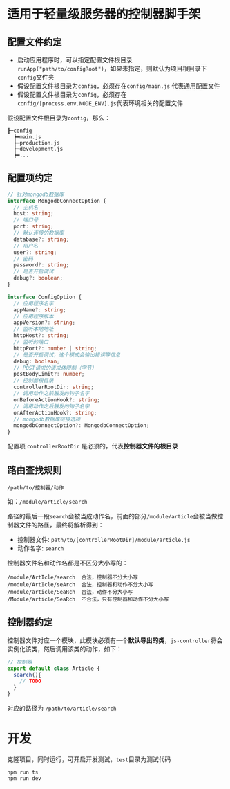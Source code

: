# 适用于轻量级服务器的控制器脚手架

## 配置文件约定

- 启动应用程序时，可以指定配置文件根目录`runApp("path/to/configRoot")`，如果未指定，则默认为项目根目录下`config`文件夹
- 假设配置文件根目录为`config`，必须存在`config/main.js` 代表通用配置文件
- 假设配置文件根目录为`config`，必须存在`config/[process.env.NODE_ENV].js`代表环境相关的配置文件

假设配置文件根目录为`config`，那么：

```
┣━config
  ┣━main.js
  ┣━production.js
  ┣━development.js
  ┣━...
```

## 配置项约定

```ts
// 针对mongodb数据库
interface MongodbConnectOption {
  // 主机名
  host: string;
  // 端口号
  port: string;
  // 默认连接的数据库
  database?: string;
  // 用户名
  user?: string;
  // 密码
  password?: string;
  // 是否开启调试
  debug?: boolean;
}

interface ConfigOption {
  // 应用程序名字
  appName?: string;
  // 应用程序版本
  appVersion?: string;
  // 监听本地地址
  httpHost?: string;
  // 监听的端口
  httpPort?: number | string;
  // 是否开启调试，这个模式会输出错误等信息
  debug: boolean;
  // POST请求的请求体限制（字节）
  postBodyLimit?: number;
  // 控制器根目录
  controllerRootDir: string;
  // 调用动作之前触发的钩子名字
  onBeforeActionHook?: string;
  // 调用动作之后触发的钩子名字
  onAfterActionHook?: string;
  // mongodb数据库链接选项
  mongodbConnectOption?: MongodbConnectOption;
}
```

配置项 `controllerRootDir` 是必须的，代表**控制器文件的根目录**

## 路由查找规则

```
/path/to/控制器/动作
```

如：`/module/article/search`

路径的最后一段`search`会被当成动作名，前面的部分`/module/article`会被当做控制器文件的路径，最终将解析得到：

- 控制器文件: `path/to/[controllerRootDir]/module/article.js`   
- 动作名字: `search`


控制器文件名和动作名都是不区分大小写的：

```
/module/ArtIcle/search  合法，控制器不分大小写
/module/ArtIcle/seArch  合法，控制器和动作不分大小写
/module/article/SeaRch  合法，动作不分大小写
/Module/article/SeaRch  不合法，只有控制器和动作不分大小写
```

## 控制器约定

控制器文件对应一个模块，此模块必须有一个**默认导出的类**，`js-controller`将会实例化该类，然后调用该类的动作，如下：

```js
// 控制器
export default class Article {
  search(){
    // TODO
  }
}
```

对应的路径为 `/path/to/article/search`


# 开发

克隆项目，同时运行，可开启开发测试，`test`目录为测试代码

```
npm run ts
npm run dev
```


